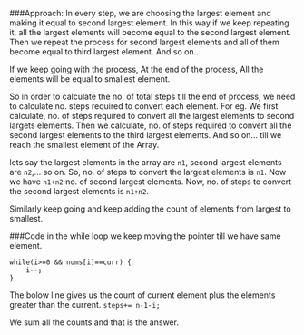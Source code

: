 ###Approach:
In every step, we are choosing the largest element and making it equal to second largest element.
In this way if we keep repeating it, all the largest elements will become equal to the second largest element. 
Then we repeat the process for second largest elements and all of them become equal to third largest element.
And so on..

If we keep going with the process, At the end of the process, All the elements will be equal to smallest element.

So in order to calculate the no. of total steps till the end of process, we need to calculate no. steps required to convert each element. For eg.
We first calculate, no. of steps required to convert all the largest elements to second largets elements.
Then we calculate, no. of steps required to convert all the second largest elements to the third largest elements.
And so on... till we reach the smallest element of the Array.

lets say the largest elements in the array are `n1`, second largest elements are `n2`,... so on.
So, no. of steps to convert the largest elements is `n1`. Now we have `n1+n2` no. of second largest elements.
Now, no. of steps to convert the second largest elements is `n1+n2`.

Similarly keep going and keep adding the count of elements from largest to smallest.

###Code
in the while loop we keep moving the pointer till we have same element.
```
while(i>=0 && nums[i]==curr) {
    i--;
}
```
The bolow line gives us the count of current element plus the elements greater than the current.
`steps+= n-1-i;`

We sum all the counts and that is the answer.
